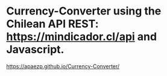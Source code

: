# Currency-Converter using the Chilean API REST: https://mindicador.cl/api and Javascript.

https://apaezp.github.io/Currency-Converter/
